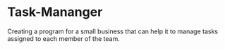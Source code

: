 # Task-Mananger
Creating a program for a small business that can  help it to manage tasks assigned to each member of the team.
